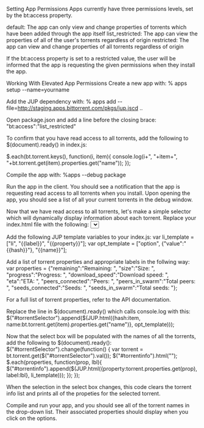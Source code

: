 Setting App Permissions
Apps currently have three permissions levels, set by the bt:access property.

default: The app can only view and change properties of torrents which have 
been added through the app itself
list_restricted: The app can view the properties of all of the user's torrents 
regardless of origin
restricted: The app can view and change properties of all torrents regardless 
of origin

If the bt:access property is set to a restricted value, the user will be 
informed that the app is requesting the given permissions when they install 
the app.

Working With Elevated App Permissions
Create a new app with:
	% apps setup --name=yourname
	
Add the JUP dependency with:
	% apps add --file=http://staging.apps.bittorrent.com/pkgs/jup.jscd ..
	
Open package.json and add a line before the closing brace:
"bt:access":"list_restricted"

To confirm that you have read access to all torrents, add the following to 
$(document).ready() in index.js: 
 
  $.each(bt.torrent.keys(), function(i, item){
	console.log(i+", "+item+", "+bt.torrent.get(item).properties.get("name"));
  });
  
Compile the app with:
	%apps --debug package
	
Run the app in the client. You should see a notification that the app is 
requesting read access to all torrents when you install. Upon opening the app, 
you should see a list of all your current torrents in the debug window.

Now that we have read access to all torrents, let's make a simple selector 
which will dynamically display information about each torrent. Replace your 
index.html file with the following:
	<select id="torrentSelector"></select>
	<ul id="torrentinfo"></ul>

Add the following JUP template variables to your index.js:
	var li_template = ["li", "{{label}}", "{{property}}"];
	var opt_template = ["option", {"value":"{{hash}}"}, "{{name}}"];
	
Add a list of torrent properties and appropriate labels in the follwing way:
var properties = {"remaining":"Remaining: ", 
				"size":"Size: ", 
				"progress":"Progress: ", 
				"download_speed":"Download speed: ", 
				"eta":"ETA: ", 
				"peers_connected":"Peers: ", 
				"peers_in_swarm":"Total peers: ", 
				"seeds_connected":"Seeds: ", 
				"seeds_in_swarm":"Total seeds: "};
				
For a full list of torrent properties, refer to the API documentation.
	
Replace the line in $(document).ready() which calls console.log with this:
	$("#torrentSelector").append($(JUP.html({hash:item, name:bt.torrent.get(item).properties.get("name")}, opt_template)));
	
Now that the select box will be populated with the names of all the torrents, 
add the following to $(document).ready():
	$("#torrentSelector").change(function() { 
		var torrent = bt.torrent.get($("#torrentSelector").val());
		$("#torrentinfo").html("");
		$.each(properties, function(prop, lbl){
			$("#torrentinfo").append($(JUP.html({property:torrent.properties.get(prop), label:lbl}, li_template)));
		});
	});
	
When the selection in the select box changes, this code clears the torrent 
info list and prints all of the propeties for the selected torrent.
  
Compile and run your app, and you should see all of the torrent names in the 
drop-down list. Their associated properties should display when you click 
on the options.